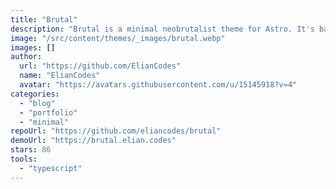 ```yaml
---
title: "Brutal"
description: "Brutal is a minimal neobrutalist theme for Astro. It's based on Neobrutalist Web Design, a movement that aims to create websites with a minimalistic and functional design. It has some integrations like Image Optimization, RSS, Sitemap, ready to get your SEO done right."
image: "/src/content/themes/_images/brutal.webp"
images: []
author:
  url: "https://github.com/ElianCodes"
  name: "ElianCodes"
  avatar: "https://avatars.githubusercontent.com/u/15145918?v=4"
categories:
  - "blog"
  - "portfolio"
  - "minimal"
repoUrl: "https://github.com/eliancodes/brutal"
demoUrl: "https://brutal.elian.codes"
stars: 86
tools:
  - "typescript"
---
```

